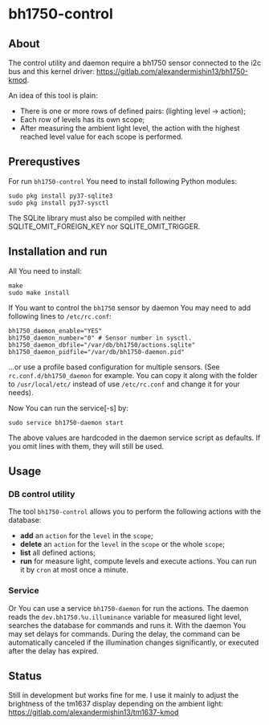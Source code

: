# bh1750-control

## About

The control utility and daemon require a bh1750 sensor connected to the i2c bus
and this kernel driver: https://gitlab.com/alexandermishin13/bh1750-kmod.

An idea of this tool is plain:
* There is one or more rows of defined pairs: (lighting level -> action);
* Each row of levels has its own scope;
* After measuring the ambient light level, the action with the highest reached
level value for each scope is performed.

## Prerequstives

For run `bh1750-control` You need to install following Python modules:
```
sudo pkg install py37-sqlite3
sudo pkg install py37-sysctl
```
The SQLite library must also be compiled with neither SQLITE_OMIT_FOREIGN_KEY
nor SQLITE_OMIT_TRIGGER.

## Installation and run

All You need to install:
```
make
sudo make install
```
If You want to control the `bh1750` sensor by daemon You may need to add
 following lines to `/etc/rc.conf`:
```
bh1750_daemon_enable="YES"
bh1750_daemon_number="0" # Sensor number in sysctl.
bh1750_daemon_dbfile="/var/db/bh1750/actions.sqlite"
bh1750_daemon_pidfile="/var/db/bh1750-daemon.pid"
```
...or use a profile based configuration for multiple sensors. (See
`rc.conf.d/bh1750_daemon` for example. You can copy it along with the folder
to `/usr/local/etc/` instead of use `/etc/rc.conf` and change it for your
needs).

Now You can run the service[-s] by:
```
sudo service bh1750-daemon start
```
The above values are hardcoded in the daemon service script as defaults.
If you omit lines with them, they will still be used.

## Usage

### DB control utility

The tool `bh1750-control` allows you to perform the following actions with the
database:
* **add** an `action` for the `level` in the `scope`;
* **delete** an `action` for the `level` in the `scope` or the whole `scope`;
* **list** all defined actions;
* **run** for measure light, compute levels and execute actions.
You can run it by `cron` at most once a minute.

### Service

Or You can use a service `bh1750-daemon` for run the actions.
The daemon reads the `dev.bh1750.%u.illuminance` variable for measured light
level, searches the database for commands and runs it. With the daemon You may
set delays for commands. During the delay, the command can be automatically
canceled if the illumination changes significantly, or executed after the delay
has expired.

## Status

Still in development but works fine for me.
I use it mainly to adjust the brightness of the tm1637 display depending on
the ambient light: https://gitlab.com/alexandermishin13/tm1637-kmod
